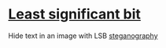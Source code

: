 # [Least significant bit](https://en.wikipedia.org/wiki/Bit_numbering#Least_significant_bit)

Hide text in an image with LSB [steganography](https://en.wikipedia.org/wiki/Steganography)
